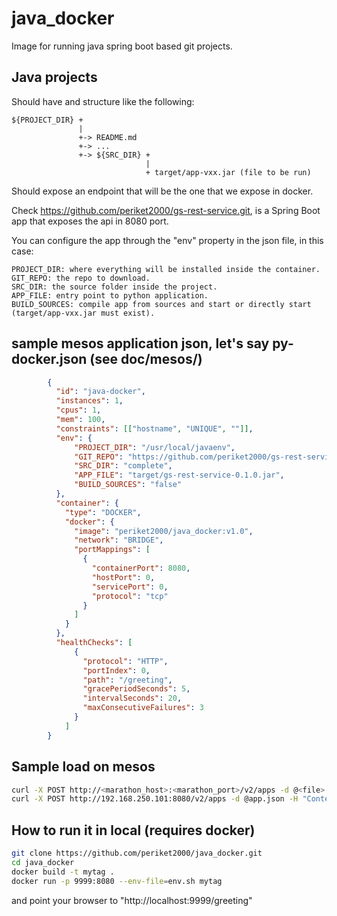 # java_docker

Image for running java spring boot based git projects.

## Java projects

Should have and structure like the following:

```
${PROJECT_DIR} +
               |
               +-> README.md
               +-> ...
               +-> ${SRC_DIR} + 
                              |
                              + target/app-vxx.jar (file to be run)
```

Should expose an endpoint that will be the one that we expose in docker.

Check https://github.com/periket2000/gs-rest-service.git, is a Spring Boot app that
exposes the api in 8080 port.

You can configure the app through the "env" property in the json file, in this
case: 

```
PROJECT_DIR: where everything will be installed inside the container.
GIT_REPO: the repo to download.
SRC_DIR: the source folder inside the project.
APP_FILE: entry point to python application.
BUILD_SOURCES: compile app from sources and start or directly start (target/app-vxx.jar must exist).
```

## sample mesos application json, let's say py-docker.json (see doc/mesos/)

```json
        {
          "id": "java-docker",
          "instances": 1,
          "cpus": 1,
          "mem": 100,
          "constraints": [["hostname", "UNIQUE", ""]],
          "env": {
              "PROJECT_DIR": "/usr/local/javaenv",
              "GIT_REPO": "https://github.com/periket2000/gs-rest-service.git",
              "SRC_DIR": "complete",
              "APP_FILE": "target/gs-rest-service-0.1.0.jar",
              "BUILD_SOURCES": "false"
          },
          "container": {
            "type": "DOCKER",
            "docker": {
              "image": "periket2000/java_docker:v1.0",
              "network": "BRIDGE",
              "portMappings": [
                {
                  "containerPort": 8080,
                  "hostPort": 0,
                  "servicePort": 0,
                  "protocol": "tcp"
                }
              ]
            }
          },
          "healthChecks": [
              {
                "protocol": "HTTP",
                "portIndex": 0,
                "path": "/greeting",
                "gracePeriodSeconds": 5,
                "intervalSeconds": 20,
                "maxConsecutiveFailures": 3
              }
            ]
        }
```

## Sample load on mesos
```sh
curl -X POST http://<marathon_host>:<marathon_port>/v2/apps -d @<file> -H "Content-type: application/json"
curl -X POST http://192.168.250.101:8080/v2/apps -d @app.json -H "Content-type: application/json"
```

## How to run it in local (requires docker)
```sh
git clone https://github.com/periket2000/java_docker.git
cd java_docker
docker build -t mytag .
docker run -p 9999:8080 --env-file=env.sh mytag
```

and point your browser to "http://localhost:9999/greeting"
